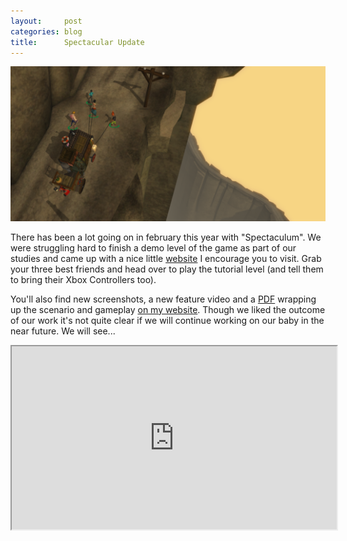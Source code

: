 ```yaml
---
layout:     post
categories: blog
title:      Spectacular Update
---
```


<a href="http://sebastiankessler.com/games/spectaculum">
  <img src="/img/blog-posts/spectaculum_update.png" alt="Up the hill...">
</a>

There has been a lot going on in february this year with "Spectaculum". We were struggling 
hard to finish a demo level of the game as part of our studies and came up with a nice little
[website][homunculusgames] I encourage you to visit. Grab your three best friends and head over to play the tutorial
level (and tell them to bring their Xbox Controllers too). 

You'll also find new screenshots, a new feature
video and a [PDF][specConcept] wrapping up the scenario and gameplay [on my website][spectaculum].
Though we liked the outcome of our work it's not quite clear if we will continue working on
our baby in the near future. We will see...

<iframe 
    src="http://player.vimeo.com/video/37593358?title=0&amp;byline=0&amp;portrait=0&amp;color=c5c533" 
    width="520" 
    height="293" 
    webkitAllowFullScreen="true"
    mozallowfullscreen="true"
    allowFullScreen="true">
</iframe>

[homunculusgames]: http://homunculusgames.com 
[spectaculum]: http://sebastiankessler.com/games/spectaculum/
[specConcept]: /assets/specConcept.pdf